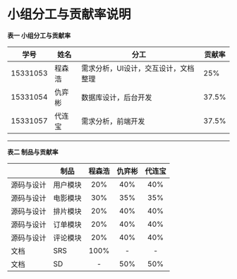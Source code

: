 # 小组分工与贡献率说明

**表一 小组分工与贡献率**

| 学号       | 姓名   | 分工                  | 贡献率   |
| -------- | ---- | ------------------- | ----- |
| 15331053 | 程森浩  | 需求分析，UI设计，交互设计，文档整理 | 25%   |
| 15331054 | 仇弈彬  | 数据库设计，后台开发          | 37.5% |
| 15331057 | 代连宝  | 需求分析，前端开发           | 37.5% |

---

**表二 制品与贡献率**

|       | 制品   | 程森浩  | 仇弈彬  | 代连宝  |
| :---- | ---- | :--: | :--: | :--: |
| 源码与设计 | 用户模块 | 20%  | 40%  | 40%  |
| 源码与设计 | 电影模块 | 30%  | 35%  | 35%  |
| 源码与设计 | 排片模块 | 20%  | 40%  | 40%  |
| 源码与设计 | 订单模块 | 20%  | 40%  | 40%  |
| 源码与设计 | 评论模块 | 20%  | 40%  | 40%  |
| 文档    | SRS  | 100% |  -   |  -   |
| 文档    | SD   |  -   | 50%  | 50%  |

